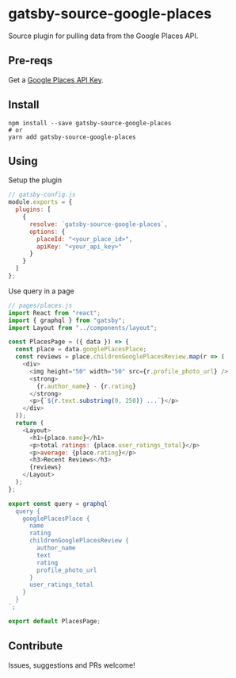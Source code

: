 # gatsby-source-google-places

Source plugin for pulling data from the Google Places API.

## Pre-reqs

Get a [Google Places API Key](https://developers.google.com/places/web-service/get-api-key).

## Install

```shell
npm install --save gatsby-source-google-places
# or
yarn add gatsby-source-google-places
```

## Using

Setup the plugin

```js
// gatsby-config.js
module.exports = {
  plugins: [
    {
      resolve: `gatsby-source-google-places`,
      options: {
        placeId: "<your_place_id>",
        apiKey: "<your_api_key>"
      }
    }
  ]
};
```

Use query in a page

```js
// pages/places.js
import React from "react";
import { graphql } from "gatsby";
import Layout from "../components/layout";

const PlacesPage = ({ data }) => {
  const place = data.googlePlacesPlace;
  const reviews = place.childrenGooglePlacesReview.map(r => (
    <div>
      <img height="50" width="50" src={r.profile_photo_url} />
      <strong>
        {r.author_name} - {r.rating}
      </strong>
      <p>{`${r.text.substring(0, 250)} ...`}</p>
    </div>
  ));
  return (
    <Layout>
      <h1>{place.name}</h1>
      <p>total ratings: {place.user_ratings_total}</p>
      <p>average: {place.rating}</p>
      <h3>Recent Reviews</h3>
      {reviews}
    </Layout>
  );
};

export const query = graphql`
  query {
    googlePlacesPlace {
      name
      rating
      childrenGooglePlacesReview {
        author_name
        text
        rating
        profile_photo_url
      }
      user_ratings_total
    }
  }
`;

export default PlacesPage;
```

## Contribute

Issues, suggestions and PRs welcome!
